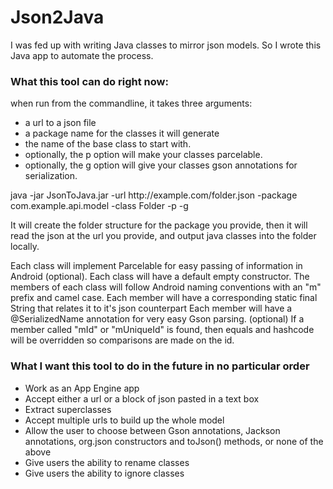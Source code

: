 Json2Java
=========

I was fed up with writing Java classes to mirror json models.  So I wrote this Java app to automate the process.

<h3>What this tool can do right now:</h3>

when run from the commandline, it takes three arguments:
<ul>
<li>a url to a json file</li>
<li>a package name for the classes it will generate</li>
<li>the name of the base class to start with.</li>
<li>optionally, the p option will make your classes parcelable.</li>
<li>optionally, the g option will give your classes gson annotations for serialization.</li>
</ul>
java -jar JsonToJava.jar -url http://example.com/folder.json -package com.example.api.model -class Folder -p -g


It will create the folder structure for the package you provide, then it will read the json at the url you provide, and output java classes into the folder locally.

Each class will implement Parcelable for easy passing of information in Android (optional).
Each class will have a default empty constructor.
The members of each class will follow Android naming conventions with an "m" prefix and camel case.
Each member will have a corresponding static final String that relates it to it's json counterpart 
Each member will have a @SerializedName annotation for very easy Gson parsing. (optional)
If a member called "mId" or "mUniqueId" is found, then equals and hashcode will be overridden so comparisons are made on the id.

<h3>What I want this tool to do in the future in no particular order</h3>
<ul>
<li>Work as an App Engine app</li>
<li>Accept either a url or a block of json pasted in a text box</li>
<li>Extract superclasses</li>
<li>Accept multiple urls to build up the whole model</li>
<li>Allow the user to choose between Gson annotations, Jackson annotations, org.json constructors and toJson() methods, or none of the above</li>
<li>Give users the ability to rename classes</li>
<li>Give users the ability to ignore classes</li>
</ul>
